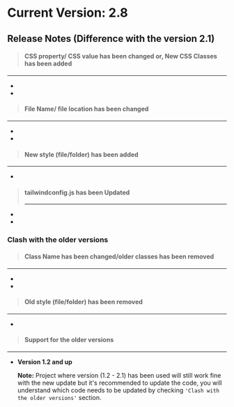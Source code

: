 

# Current Version: 2.8



##   Release Notes (Difference with the version 2.1)



> ####  CSS property/ CSS value  has been changed or, New CSS Classes has been added

***

- 
- 

> #### File Name/ file location has been changed

***

- 
-


> ####  New style (file/folder) has been added

***

- 


> ####  tailwindconfig.js has been Updated
>
> ***



- 
- 



### Clash with the older versions




> ####  Class Name has been changed/older classes has been removed

***

- 
- 



> ####  Old style (file/folder) has been removed

***

-


> ####  Support for the older versions

***

- **Version 1.2 and up**  

  
  
  **Note:** Project where version (1.2 - 2.1) has been used will still work fine with the new update but it's recommended to update the code, you will understand which code needs to be updated by checking `'Clash with the older versions'` section.
  
  

